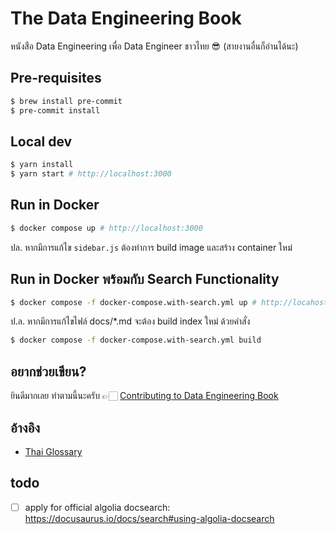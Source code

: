 # The Data Engineering Book

หนังสือ Data Engineering เพื่อ Data Engineer ชาวไทย 😎 (สายงานอื่นก็อ่านได้นะ)

## Pre-requisites

```bash
$ brew install pre-commit
$ pre-commit install
```

## Local dev

```sh
$ yarn install
$ yarn start # http://localhost:3000
```

## Run in Docker

```sh
$ docker compose up # http://localhost:3000
```

ปล. หากมีการแก้ไข `sidebar.js` ต้องทำการ build image และสร้าง container ใหม่

## Run in Docker พร้อมกับ Search Functionality

```sh
$ docker compose -f docker-compose.with-search.yml up # http://locahost:3000
```

ป.ล. หากมีการแก้ไขไฟล์ docs/\*.md จะต้อง build index ใหม่ ด้วยคำสั่ง

```sh
$ docker compose -f docker-compose.with-search.yml build
```

## อยากช่วยเขียน?

ยินดีมากเลย ทำตามนี้นะครับ 👉🏻 [Contributing to Data Engineering Book](CONTRIBUTING.md)

## อ้างอิง

- [Thai Glossary](http://glossary.in.th/)

## todo

- [ ] apply for official algolia docsearch: https://docusaurus.io/docs/search#using-algolia-docsearch
